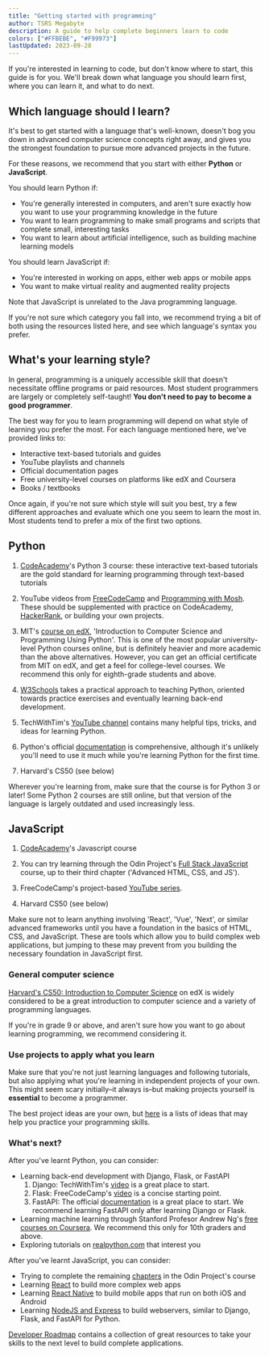 ```yaml
---
title: "Getting started with programming"
author: TSRS Megabyte
description: A guide to help complete beginners learn to code
colors: ["#FFBEBE", "#F99973"]
lastUpdated: 2023-09-28
---
```


If you're interested in learning to code, but don't know where to start, this guide is for you. We'll break down what language you should learn first, where you can learn it, and what to do next.

## Which language should I learn?

It's best to get started with a language that's well-known, doesn't bog you down in advanced computer science concepts right away, and gives you the strongest foundation to pursue more advanced projects in the future.

For these reasons, we recommend that you start with either **Python** or **JavaScript**.

You should learn Python if:

* You're generally interested in computers, and aren't sure exactly how you want to use your programming knowledge in the future
* You want to learn programming to make small programs and scripts that complete small, interesting tasks
* You want to learn about artificial intelligence, such as building machine learning models

You should learn JavaScript if:

* You're interested in working on apps, either web apps or mobile apps
* You want to make virtual reality and augmented reality projects

Note that JavaScript is unrelated to the Java programming language.

If you're not sure which category you fall into, we recommend trying a bit of both using the resources listed here, and see which language's syntax you prefer.

## What's your learning style?

In general, programming is a uniquely accessible skill that doesn't necessitate offline programs or paid resources. Most student programmers are largely or completely self-taught! **You don't need to pay to become a good programmer**.

The best way for you to learn programming will depend on what style of learning you prefer the most. For each language mentioned here, we've provided links to:

* Interactive text-based tutorials and guides
* YouTube playlists and channels
* Official documentation pages
* Free university-level courses on platforms like edX and Coursera
* Books / textbooks

Once again, if you're not sure which style will suit you best, try a few different approaches and evaluate which one you seem to learn the most in. Most students tend to prefer a mix of the first two options.

## Python

1. [CodeAcademy](https://www.codecademy.com/catalog/language/python)'s Python 3 course: these interactive text-based tutorials are the gold standard for learning programming through text-based tutorials

2. YouTube videos from [FreeCodeCamp](https://www.freecodecamp.org/news/ultimate-beginners-python-course/) and [Programming with Mosh](https://www.youtube.com/watch?v=_uQrJ0TkZlc). These should be supplemented with practice on CodeAcademy, [HackerRank](https://www.hackerrank.com/), or building your own projects.

3. MIT's [course on edX](https://www.edx.org/learn/computer-programming/massachusetts-institute-of-technology-introduction-to-computer-science-and-programming-7), 'Introduction to Computer Science and Programming Using Python'. This is one of the most popular university-level Python courses online, but is definitely heavier and more academic than the above alternatives. However, you can get an official certificate from MIT on edX, and get a feel for college-level courses. We recommend this only for eighth-grade students and above.

4. [W3Schools](https://www.w3schools.com/python/) takes a practical approach to teaching Python, oriented towards practice exercises and eventually learning back-end development.

5. TechWithTim's [YouTube channel](https://www.youtube.com/@TechWithTim/videos) contains many helpful tips, tricks, and ideas for learning Python.

6. Python's official [documentation](https://www.python.org/doc/) is comprehensive, although it's unlikely you'll need to use it much while you're learning Python for the first time.

7. Harvard's CS50 (see below)

Wherever you're learning from, make sure that the course is for Python 3 or later! Some Python 2 courses are still online, but that version of the language is largely outdated and used increasingly less.

## JavaScript

1. [CodeAcademy](https://www.codecademy.com/learn/introduction-to-javascript)'s Javascript course

2. You can try learning through the Odin Project's [Full Stack JavaScript](https://www.theodinproject.com/paths/full-stack-javascript) course, up to their third chapter ('Advanced HTML, CSS, and JS').

3. FreeCodeCamp's project-based [YouTube series](https://www.freecodecamp.org/news/full-javascript-course-for-beginners/).

4. Harvard CS50 (see below)

Make sure not to learn anything involving 'React', 'Vue', 'Next', or similar advanced frameworks until you have a foundation in the basics of HTML, CSS, and JavaScript. These are tools which allow you to build complex web applications, but jumping to these may prevent from you building the necessary foundation in JavaScript first.

### General computer science

[Harvard's CS50: Introduction to Computer Science](https://www.edx.org/learn/computer-science/harvard-university-cs50-s-introduction-to-computer-science) on edX is widely considered to be a great introduction to computer science and a variety of programming languages.

If you're in grade 9 or above, and aren't sure how you want to go about learning programming, we recommend considering it.

### Use projects to apply what you learn

Make sure that you're not just learning languages and following tutorials, but also applying what you're learning in independent projects of your own. This might seem scary initially–it always is–but making projects yourself is **essential** to become a programmer.

The best project ideas are your own, but [here](https://www.codecademy.com/resources/blog/coding-projects-for-beginners/) is a lists of ideas that may help you practice your programming skills.

### What's next?

After you've learnt Python, you can consider:

* Learning back-end development with Django, Flask, or FastAPI
    1. Django: TechWithTim's [video](https://www.youtube.com/watch?v=sm1mokevMWk) is a great place to start.
    2. Flask: FreeCodeCamp's [video](https://www.youtube.com/watch?v=Z1RJmh_OqeA) is a concise starting point.
    3. FastAPI: The official [documentation](https://fastapi.tiangolo.com/) is a great place to start. We recommend learning FastAPI only after learning Django or Flask.
* Learning machine learning through Stanford Profesor Andrew Ng's [free courses on Coursera](https://www.coursera.org/specializations/machine-learning-introduction). We recommend this only for 10th graders and above.
* Exploring tutorials on [realpython.com](https://realpython.com/) that interest you

After you've learnt JavaScript, you can consider:

* Trying to complete the remaining [chapters](https://www.theodinproject.com/paths/full-stack-javascript) in the Odin Project's course
* Learning [React](https://react.dev/) to build more complex web apps
* Learning [React Native](https://reactnative.dev/) to build mobile apps that run on both iOS and Android
* Learning [NodeJS and Express](https://www.youtube.com/watch?v=Oe421EPjeBE) to build webservers, similar to Django, Flask, and FastAPI for Python.

[Developer Roadmap](https://roadmap.sh/) contains a collection of great resources to take your skills to the next level to build complete applications.
